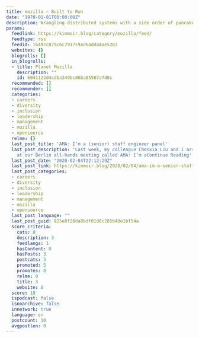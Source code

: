 ```yaml
---
title: mozilla – Built to Run
date: "1970-01-01T00:00:00Z"
description: Wrangling distributed systems with a side order of pancakes
params:
  feedlink: https://kimmoir.blog/category/mozilla/feed/
  feedtype: rss
  feedid: 1649cc879c6c7917c9ad6adda4ae5282
  websites: {}
  blogrolls: []
  in_blogrolls:
  - title: Planet Mozilla
    description: ""
    id: 6041122d4cdba349bc86ba85507a7d8c
  recommended: []
  recommender: []
  categories:
  - careers
  - diversity
  - inclusion
  - leadership
  - management
  - mozilla
  - opensource
  relme: {}
  last_post_title: 'AMA: I’m a (senior) staff engineer panel'
  last_post_description: 'Last week, my colleague Chenxia Liu and I arranged a panel
    at our Berlin all-hands meeting called AMA: I’m aContinue Reading'
  last_post_date: "2020-02-04T22:12:29Z"
  last_post_link: https://kimmoir.blog/2020/02/04/ama-im-a-senior-staff-engineer-panel/
  last_post_categories:
  - careers
  - diversity
  - inclusion
  - leadership
  - management
  - mozilla
  - opensource
  last_post_language: ""
  last_post_guid: 825e0f28da8bdf01d0c285b40e1bf54a
  score_criteria:
    cats: 0
    description: 3
    feedlangs: 1
    hasContent: 0
    hasPosts: 3
    postcats: 3
    promoted: 5
    promotes: 0
    relme: 0
    title: 3
    website: 0
  score: 18
  ispodcast: false
  isnoarchive: false
  innetwork: true
  language: en
  postcount: 10
  avgpostlen: 0
---
```

